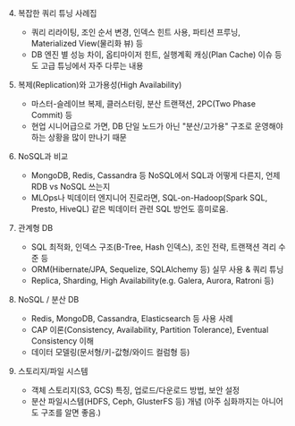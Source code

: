 4. 복잡한 쿼리 튜닝 사례집
    - 쿼리 리라이팅, 조인 순서 변경, 인덱스 힌트 사용, 파티션 프루닝, Materialized View(물리화 뷰) 등
    - DB 엔진 별 성능 차이, 옵티마이저 힌트, 실행계획 캐싱(Plan Cache) 이슈 등도 고급 튜닝에서 자주 다루는 내용

5. 복제(Replication)와 고가용성(High Availability)
    - 마스터-슬레이브 복제, 클러스터링, 분산 트랜잭션, 2PC(Two Phase Commit) 등
    - 현업 시니어급으로 가면, DB 단일 노드가 아닌 "분산/고가용" 구조로 운영해야 하는 상황을 많이 만나기 때문

6. NoSQL과 비교
    - MongoDB, Redis, Cassandra 등 NoSQL에서 SQL과 어떻게 다른지, 언제 RDB vs NoSQL 쓰는지
    - MLOps나 빅데이터 엔지니어 진로라면, SQL-on-Hadoop(Spark SQL, Presto, HiveQL) 같은 빅데이터 관련 SQL 방언도 흥미로움.

7. 관계형 DB
    - SQL 최적화, 인덱스 구조(B-Tree, Hash 인덱스), 조인 전략, 트랜잭션 격리 수준 등
    - ORM(Hibernate/JPA, Sequelize, SQLAlchemy 등) 실무 사용 & 쿼리 튜닝
    - Replica, Sharding, High Availability(e.g. Galera, Aurora, Ratroni 등)

8. NoSQL / 분산 DB
    - Redis, MongoDB, Cassandra, Elasticsearch 등 사용 사례
    - CAP 이론(Consistency, Availability, Partition Tolerance), Eventual Consistency 이해
    - 데이터 모델링(문서형/키-값형/와이드 컬럼형 등)

9. 스토리지/파일 시스템
    - 객체 스토리지(S3, GCS) 특징, 업로드/다운로드 방법, 보안 설정
    - 분산 파일시스템(HDFS, Ceph, GlusterFS 등) 개념 (아주 심화까지는 아니어도 구조를 알면 좋음.)